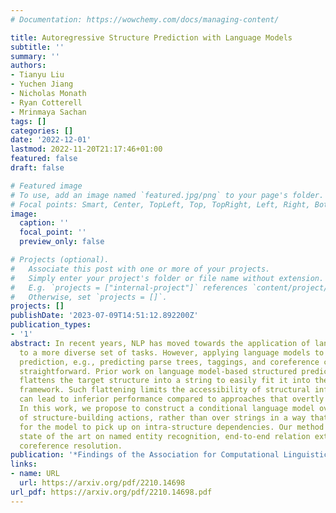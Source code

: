 ```yaml
---
# Documentation: https://wowchemy.com/docs/managing-content/

title: Autoregressive Structure Prediction with Language Models
subtitle: ''
summary: ''
authors:
- Tianyu Liu
- Yuchen Jiang
- Nicholas Monath
- Ryan Cotterell
- Mrinmaya Sachan
tags: []
categories: []
date: '2022-12-01'
lastmod: 2022-11-20T21:17:46+01:00
featured: false
draft: false

# Featured image
# To use, add an image named `featured.jpg/png` to your page's folder.
# Focal points: Smart, Center, TopLeft, Top, TopRight, Left, Right, BottomLeft, Bottom, BottomRight.
image:
  caption: ''
  focal_point: ''
  preview_only: false

# Projects (optional).
#   Associate this post with one or more of your projects.
#   Simply enter your project's folder or file name without extension.
#   E.g. `projects = ["internal-project"]` references `content/project/deep-learning/index.md`.
#   Otherwise, set `projects = []`.
projects: []
publishDate: '2023-07-09T14:51:12.892200Z'
publication_types:
- '1'
abstract: In recent years, NLP has moved towards the application of language models
  to a more diverse set of tasks. However, applying language models to structured
  prediction, e.g., predicting parse trees, taggings, and coreference chains, is not
  straightforward. Prior work on language model-based structured prediction typically
  flattens the target structure into a string to easily fit it into the language modeling
  framework. Such flattening limits the accessibility of structural information and
  can lead to inferior performance compared to approaches that overtly model the structure.
  In this work, we propose to construct a conditional language model over sequences
  of structure-building actions, rather than over strings in a way that makes it easier
  for the model to pick up on intra-structure dependencies. Our method sets the new
  state of the art on named entity recognition, end-to-end relation extraction, and
  coreference resolution.
publication: '*Findings of the Association for Computational Linguistics: EMNL 2022*'
links:
- name: URL
  url: https://arxiv.org/pdf/2210.14698
url_pdf: https://arxiv.org/pdf/2210.14698.pdf
---
```

